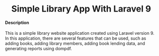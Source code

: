 <div align="center">
    <h1>Simple Library App With Laravel 9</h1>
</div>

<h4>Description</h4>
<p>
    This is a simple library website application created using Laravel version 9. In this application, there are several features that can be used, such as adding books, adding            library members, adding book lending data, and generating reports using dompdf.
</p>
